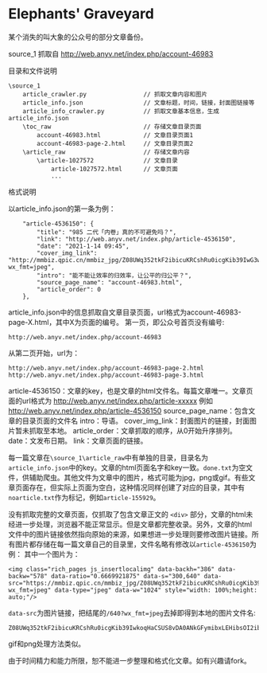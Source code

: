 # Elephants' Graveyard

某个消失的叫大象的公众号的部分文章备份。

source_1 抓取自 http://web.anyv.net/index.php/account-46983

目录和文件说明

```
\source_1
    article_crawler.py                // 抓取文章内容和图片
    article_info.json                 // 文章标题，时间，链接，封面图链接等
    article_info_crawler.py           // 抓取文章基本信息，生成article_info.json
    \toc_raw                          // 存储文章目录页面
        account-46983.html            // 文章目录页面1
        account-46983-page-2.html     // 文章目录页面2
    \article_raw                      // 存储文章内容
        \article-1027572              // 文章目录
            article-1027572.html      // 文章页面
            ...
```

格式说明

以article_info.json的第一条为例：
```
    "article-4536150": {
        "title": "985 二代「内卷」真的不可避免吗？",
        "link": "http://web.anyv.net/index.php/article-4536150",
        "date": "2021-1-14 09:45",
        "cover_img_link": "http://mmbiz.qpic.cn/mmbiz_jpg/Z08UWq352tkF2ibicuKRCshRu0icgKib39IwG3wibZ0lGy1ygS8ibbvH6q1ico1sUnzdT0iabSDaSialJRTRJaXjfsyJlSw/0?wx_fmt=jpeg",
        "intro": "能不能让效率的归效率，让公平的归公平？",
        "source_page_name": "account-46983.html",
        "article_order": 0
    },
```
article_info.json中的信息抓取自文章目录页面，url格式为account-46983-page-X.html，其中X为页面的编号。
第一页，即公众号首页没有编号:
```
http://web.anyv.net/index.php/account-46983
```
从第二页开始，url为：
```
http://web.anyv.net/index.php/account-46983-page-2.html
http://web.anyv.net/index.php/account-46983-page-3.html
```
article-4536150：文章的key，也是文章的html文件名。每篇文章唯一。文章页面的url格式为 http://web.anyv.net/index.php/article-xxxxx 例如 http://web.anyv.net/index.php/article-4536150 
source_page_name：包含文章的目录页面的文件名
intro：导语。
cover_img_link：封面图片的链接，封面图片暂未抓取至本地。
article_order：文章抓取的顺序，从0开始升序排列。
date：文发布日期。
link：文章页面的链接。

每一篇文章在```\source_1\article_raw```中有单独的目录，目录名为```article_info.json```中的key。文章的html页面名字和key一致。```done.txt```为空文件，供辅助爬虫。其他文件为文章中的图片，格式可能为jpg，png或gif。有些文章页面存在，但实际上页面为空白，这种情况同样创建了对应的目录，其中有```noarticle.txt```作为标记，例如```article-155929```。

没有抓取完整的文章页面，仅抓取了包含文章正文的 ```<div>``` 部分，文章的html未经进一步处理，浏览器不能正常显示。但是文章都完整收录。另外，文章的html文件中的图片链接依然指向原始的来源，如果想进一步处理则要修改图片链接。所有图片都存储在每一篇文章自己的目录里，文件名略有修改以```article-4536150```为例：
其中一个图片为：
```
<img class="rich_pages js_insertlocalimg" data-backh="386" data-backw="578" data-ratio="0.6669921875" data-s="300,640" data-src="https://mmbiz.qpic.cn/mmbiz_jpg/Z08UWq352tkF2ibicuKRCshRu0icgKib39IwkoqHaCSUS8vDA0ANkGFymibxLEHibsOI2ib00icyJ6Q1yXFGBHDxyBcpmA/640?wx_fmt=jpeg" data-type="jpeg" data-w="1024" style="width: 100%;height: auto;"/>
```
```data-src```为图片链接，把结尾的```/640?wx_fmt=jpeg```去掉即得到本地的图片文件名:
```
Z08UWq352tkF2ibicuKRCshRu0icgKib39IwkoqHaCSUS8vDA0ANkGFymibxLEHibsOI2ib00icyJ6Q1yXFGBHDxyBcpmA
```
gif和png处理方法类似。


由于时间精力和能力所限，恕不能进一步整理和格式化文章。如有兴趣请fork。
